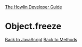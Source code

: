 [The Howlin Developer Guide](/index.md)



Object.freeze
=============

[Back to JavaScript](../index.md)
[Back to Methods](../methods.md)



